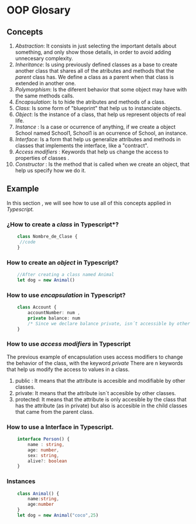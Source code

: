# OOP Glosary 

## Concepts


1. *Abstraction*: It consists in just selecting the important details about something, and only show those details, in order to avoid adding unnecesary complexity.
2. *Inheritance*: Is using previously defined classes as a base to create another class that shares all of the atributes and methods that the _parent_ class has.
    We define a class as a parent when that class is extended in another one.
3. *Polymorphism*:  Is the diferent behavior that some object may have with the same methods calls.
4. *Encapsulation*: Is to hide the atributes and methods of a class. 
5. *Class*: Is some form of "blueprint" that help us to instanciate objects.
6. *Object*: Is the instance of a class, that help us represent objects of real life.
7. *Instance* : Is a case or ocurrence of anything, if we create a object School named School1, School1 is an ocurrence of School, an instance.
8. *Interface*: Is a form that help us generalize attributes and methods in classes that implements the interface, like a "contract".
9. *Access modifiers* : Keywords that help us  change the access to properties of classes . 
10. *Constructor* : Is the method that is called when we create an object, that help us specify how we do it.

## Example  
In this section , we will see how to use all of this concepts applied in *Typescript.*

### ¿How to create a *class* in Typescript*?
```typescript
    class Nombre_de_Clase {
     //code   
    }
```
### How to create an *object* in Typescript? 
```typescript
    //After creating a class named Animal
    let dog = new Animal()
```
### How to use *encapsulation* in Typescript? 
```typescript
    class Account {
        accountNumber: num , 
        private balance: num
        /* Since we declare balance private, isn´t accessible by other classes, we're encapsulating balance. */
    }
```
### How to use *access modifiers* in Typescript
The previous example of encapsulation uses access modifiers to change the behavior of the class, with the keyword
_private_
There are n keywords that help us modify the access to values in a class. 
1. public : It means that the attribute is accesible and modifiable by other classes.
2. private: It means that the attribute isn´t accesible by other classes.
3. protected: It means that the attribute is only accesible by the class that has the attribute (as in private) but also is accesible in the child classes that came from the parent class.
### How to use a Interface in Typescript.
```typescript
    interface Person() {
        name : string,
        age: number,
        sex: string,
        alive?: boolean
    }
```
### Instances
```typescript
    class Animal() {
        name:string,
        age:number
    }
    let dog = new Animal("coco",25)
```




